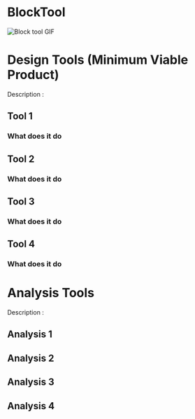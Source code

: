 # BlockTool
![Block tool GIF](.github/src/SOS_Demo.gif)
# Design Tools (Minimum Viable Product)
Description :
## Tool 1
### What does it do

## Tool 2
### What does it do

## Tool 3
### What does it do

## Tool 4
### What does it do

# Analysis Tools 
Description :
## Analysis 1

## Analysis 2

## Analysis 3

## Analysis 4
